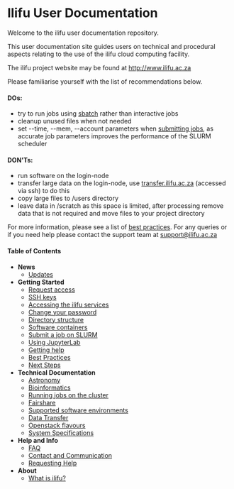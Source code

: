 Ilifu User Documentation
========================

Welcome to the ilifu user documentation repository.

This user documentation site guides users on technical and procedural aspects relating to the use of the ilifu cloud computing facility.

The ilifu project website may be found at http://www.ilifu.ac.za

Please familiarise yourself with the list of recommendations below.

#### DOs:
* try to run jobs using [sbatch](getting_started/submit_job_slurm#submitting-a-job-using-a-batch-script) rather than interactive jobs
* cleanup unused files when not needed
* set --time, --mem, --account parameters when [submitting jobs](getting_started/submit_job_slurm#specifying-resources-when-running-jobs-on-slurm), as accurate job parameters improves the performance of the SLURM scheduler

#### DON'Ts:
* run software on the login-node
* transfer large data on the login-node, use [transfer.ilifu.ac.za](data/data_transfer) (accessed via ssh) to do this
* copy large files to /users directory
* leave data in /scratch as this space is limited, after processing remove data that is not required and move files to your project directory

For more information, please see a list of [best practices](getting_started/best_practices.md). For any queries or if you need help please contact the support team at [support@ilifu.ac.za](mailto:support@ilifu.ac.za)

#### Table of Contents
- **News**
  - [Updates](news/updates.md)
- **Getting Started**
  - [Request access](getting_started/request_access.md)
  - [SSH keys](getting_started/ssh.md)
  - [Accessing the ilifu services](getting_started/access_ilifu.md)
  - [Change your password](getting_started/change_password.md)
  - [Directory structure](data/directory_structure.md)
  - [Software containers](getting_started/container_environments.md)
  - [Submit a job on SLURM](getting_started/submit_job_slurm.md)
  - [Using JupyterLab](getting_started/using_jupyterlab.md)
  - [Getting help](getting_started/getting_help.md)
  - [Best Practices](getting_started/best_practices.md)
  - [Next Steps](getting_started/next_steps.md)
- **Technical Documentation**
  - [Astronomy](astronomy/astronomy_software.md)
  - [Bioinformatics](bioinformatics/cbio.md)
  - [Running jobs on the cluster](tech_docs/running_jobs.md)
  - [Fairshare](tech_docs/fairshare.md)
  - [Supported software environments](tech_docs/software_environments.md)
  - [Data Transfer](data/data_transfer.md)
  - [Openstack flavours](openstack/flavours.md)
  - [System Specifications](tech_docs/specifications.md)
- **Help and Info**
  - [FAQ](help/faq.md)
  - [Contact and Communication](help/contact.md)
  - [Requesting Help](help/requesting_help.md)
- **About**
  - [What is ilifu?](about/what_is.md)